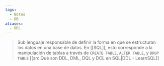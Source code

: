 ```yaml
---
tags:
  - Notes
  - DB
aliases:
  - DDL
---
```

> Sub lenguaje responsable de definir la forma en que se estructuran los datos en una base de datos. En [[SQL]], esto corresponde a la manipulación de tablas a través de `CREATE TABLE`, `ALTER TABLE`, y `DROP TABLE`
> [[src.Qué son DDL, DML, DQL y DCL en SQL|DDL - LearnSQL]]

